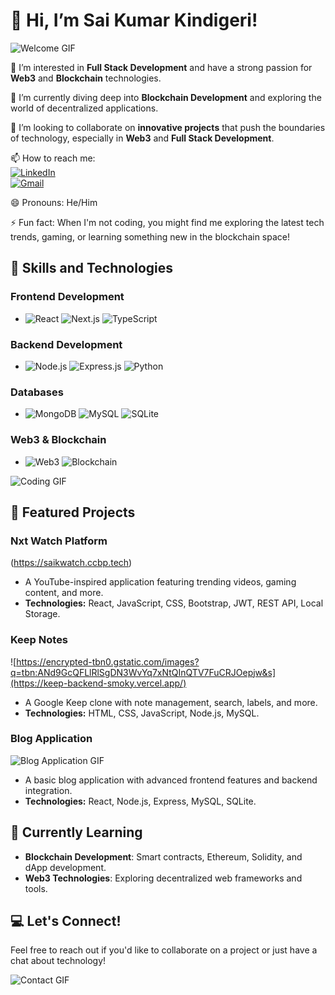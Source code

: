# 👋 Hi, I’m Sai Kumar Kindigeri!

![Welcome GIF](https://media.giphy.com/media/hvRJCLFzcasrR4ia7z/giphy.gif)

👀 I’m interested in **Full Stack Development** and have a strong passion for **Web3** and **Blockchain** technologies.

🌱 I’m currently diving deep into **Blockchain Development** and exploring the world of decentralized applications.

💞️ I’m looking to collaborate on **innovative projects** that push the boundaries of technology, especially in **Web3** and **Full Stack Development**.

📫 How to reach me:  
[![LinkedIn](https://img.shields.io/badge/-LinkedIn-0A66C2?style=flat&logo=LinkedIn&logoColor=white)](https://www.linkedin.com/in/saikumarkindigeri/)  
[![Gmail](https://img.shields.io/badge/-Gmail-D14836?style=flat&logo=Gmail&logoColor=white)](mailto:saidev080@gmail.com)

😄 Pronouns: He/Him

⚡ Fun fact: When I'm not coding, you might find me exploring the latest tech trends, gaming, or learning something new in the blockchain space!

## 🚀 Skills and Technologies

### Frontend Development
- ![React](https://img.shields.io/badge/-React-61DAFB?style=flat&logo=react&logoColor=white) ![Next.js](https://img.shields.io/badge/-Next.js-000000?style=flat&logo=next.js&logoColor=white) ![TypeScript](https://img.shields.io/badge/-TypeScript-3178C6?style=flat&logo=typescript&logoColor=white)

### Backend Development
- ![Node.js](https://img.shields.io/badge/-Node.js-339933?style=flat&logo=node.js&logoColor=white) ![Express.js](https://img.shields.io/badge/-Express.js-000000?style=flat&logo=express&logoColor=white) ![Python](https://img.shields.io/badge/-Python-3776AB?style=flat&logo=python&logoColor=white)

### Databases
- ![MongoDB](https://img.shields.io/badge/-MongoDB-47A248?style=flat&logo=mongodb&logoColor=white) ![MySQL](https://img.shields.io/badge/-MySQL-4479A1?style=flat&logo=mysql&logoColor=white) ![SQLite](https://img.shields.io/badge/-SQLite-003B57?style=flat&logo=sqlite&logoColor=white)

### Web3 & Blockchain
- ![Web3](https://img.shields.io/badge/-Web3.js-F16822?style=flat&logo=web3.js&logoColor=white) ![Blockchain](https://img.shields.io/badge/-Blockchain-121D33?style=flat&logo=blockchain&logoColor=white)

![Coding GIF](https://media.giphy.com/media/ZVik7pBtu9dNS/giphy.gif)

## 🌟 Featured Projects

### Nxt Watch Platform
(https://saikwatch.ccbp.tech)
- A YouTube-inspired application featuring trending videos, gaming content, and more.
- **Technologies:** React, JavaScript, CSS, Bootstrap, JWT, REST API, Local Storage.

### Keep Notes
![https://encrypted-tbn0.gstatic.com/images?q=tbn:ANd9GcQFLlRlSgDN3WvYq7xNtQInQTV7FuCRJOepjw&s](https://keep-backend-smoky.vercel.app/)
- A Google Keep clone with note management, search, labels, and more.
- **Technologies:** HTML, CSS, JavaScript, Node.js, MySQL.

### Blog Application
![Blog Application GIF](https://media.giphy.com/media/YOUR_GIF_URL/giphy.gif)
- A basic blog application with advanced frontend features and backend integration.
- **Technologies:** React, Node.js, Express, MySQL, SQLite.

## 🌱 Currently Learning
- **Blockchain Development**: Smart contracts, Ethereum, Solidity, and dApp development.
- **Web3 Technologies**: Exploring decentralized web frameworks and tools.

## 💻 Let's Connect!
Feel free to reach out if you'd like to collaborate on a project or just have a chat about technology!

![Contact GIF](https://media.giphy.com/media/f3iwJFOVOwuy7K6FFw/giphy.gif)

